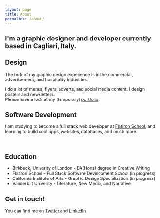 ```yaml
---
layout: page
title: About
permalink: /about/
---
```

<p>
<h2>I'm a graphic designer and developer currently based in Cagliari, Italy.</h2>
</p>

<h2 class="pink">Design</h2>

<p>The bulk of my graphic design experience is in the commercial, advertisement, and hospitality industries. </p>
<p>I do a lot of menus, flyers, adverts, and social media content. I design posters and newsletters. <br> Please have a look at my (temporary) <a class= "pink" href="https://drive.google.com/open?id=1DdNGysPomTrVgzvznIxjbdoNxT_8IGEr" rel="ext">portfolio</a>.
</p>

<h2 class="pink">Software Development</h2>

<p>I am studying to become a full stack web developer at <a href= "https://flatironschool.com/" rel="ext" class= "pink">Flatiron School</a>, and learning to build cool apps, websites, databases, and much more.</p><br>

<h2 class="pink">Education</h2>

<ul>
  <li>Birkbeck, Univerity of London - BA(Hons) degree in Creative Writing</li>
  <li>Flatiron School - Full Stack Software Development School (in progress)</li>
  <li>California Institute of Arts - Graphic Design Specialization (in progress)</li>
  <li>Vanderbilt Univerity - Literature, New Media, and Narrative</li>
  </ul>

<h2 class="blue">Get in touch!</h2>

<p>You can find me on <a href="https://twitter.com/MatteoMuscas" rel="ext">Twitter</a> and <a href="https://www.linkedin.com/in/matteomuscas" rel="ext">LinkedIn</a></p>
